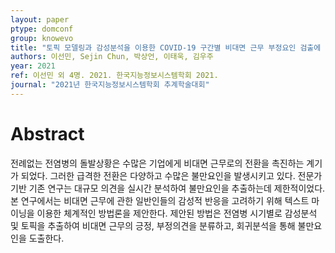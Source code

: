 ```yaml
---
layout: paper
ptype: domconf
group: knowevo
title: "토픽 모델링과 감성분석을 이용한 COVID-19 구간별 비대면 근무 부정요인 검출에 관한 연구"
authors: 이선민, Sejin Chun, 박상언, 이태욱, 김우주
year: 2021
ref: 이선민 외 4명. 2021. 한국지능정보시스템학회 2021.
journal: "2021년 한국지능정보시스템학회 추계학술대회"
---
```


# Abstract
전례없는 전염병의 돌발상황은 수많은 기업에게 비대면 근무로의 전환을 촉진하는 계기가 되었다. 그러한 급격한 전환은 다양하고 수많은 불만요인을 발생시키고 있다. 전문가 기반 기존 연구는 대규모 의견을 실시간 분석하여 불만요인을 추출하는데 제한적이었다. 본 연구에서는 비대면 근무에 관한 일반인들의 감성적 반응을 고려하기 위해 텍스트 마이닝을 이용한 체계적인 방법론을 제안한다. 제안된 방법은 전염병 시기별로 감성분석 및 토픽을 추출하여 비대면 근무의 긍정, 부정의견을 분류하고, 회귀분석을 통해 불만요인을 도출한다.